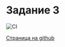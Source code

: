 # Задание 3

![CI](https://github.com/satriks/ahj_dnd_task3/actions/workflows/web.yml/badge.svg)


<a href=https://satriks.github.io/ahj_dnd_task3 target=”_blank”>Страница на github</a>
